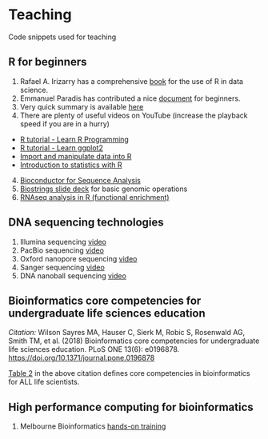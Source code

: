 # Teaching
Code snippets used for teaching


## R for beginners

1. Rafael A. Irizarry has a comprehensive [book]([https://rafalab.github.io/dsbook](https://rafalab.dfci.harvard.edu/dsbook-part-1/)/) for the use of R in data science. 
2. Emmanuel Paradis has contributed a nice [document](https://cran.r-project.org/doc/contrib/Paradis-rdebuts_en.pdf) for beginners.
3. Very quick summary is available [here](http://www.sthda.com/english/wiki/r-basics-quick-and-easy)
4. There are plenty of useful videos on YouTube (increase the playback speed if you are in a hurry)
  - [R tutorial - Learn R Programming](https://www.youtube.com/playlist?list=PLjgj6kdf_snYBkIsWQYcYtUZiDpam7ygg)
  - [R tutorial - Learn ggplot2](https://www.youtube.com/playlist?list=PLjgj6kdf_snaBCTJEi53DvRVgOuVbzyku)
  - [Import and manipulate data into R](https://www.youtube.com/playlist?list=PLjgj6kdf_snbifJGg9IXzsMzDC3x52uCh)
  - [Introduction to statistics with R](https://www.youtube.com/playlist?list=PLjgj6kdf_snZv7dk0ktMm7Ch9RFajwKHb)
 4. [Bioconductor for Sequence Analysis](https://www.bioconductor.org/help/course-materials/2015/LearnBioconductorFeb2015/A01.3_BioconductorForSequenceAnalysis.html)
 5. [Biostrings slide deck](http://web1.sph.emory.edu/users/hwu30/teaching/bioc/biostrings.pdf) for basic genomic operations
 6. [RNAseq analysis in R (functional enrichment)](https://bioinformatics-core-shared-training.github.io/cruk-summer-school-2018/RNASeq2018/html/06_Gene_set_testing.nb.html)

## DNA sequencing technologies
1. Illumina sequencing [video](https://youtu.be/fCd6B5HRaZ8)
2. PacBio sequencing [video](https://youtu.be/_lD8JyAbwEo)
3. Oxford nanopore sequencing [video](https://youtu.be/RcP85JHLmnI)
4. Sanger sequencing [video](https://youtu.be/FvHRio1yyhQ)
5. DNA nanoball sequencing [video](https://youtu.be/oKuyso3FCGI)
 
## Bioinformatics core competencies for undergraduate life sciences education

*Citation:* Wilson Sayres MA, Hauser C, Sierk M, Robic S, Rosenwald AG, Smith TM, et al. (2018) Bioinformatics core competencies for undergraduate life sciences education. PLoS ONE 13(6): e0196878. https://doi.org/10.1371/journal.pone.0196878

[Table 2](https://journals.plos.org/plosone/article?id=10.1371/journal.pone.0196878) in the above citation defines core competencies in bioinformatics for ALL life scientists.

## High performance computing for bioinformatics 

1. Melbourne Bioinformatics [hands-on training](https://www.melbournebioinformatics.org.au/tutorials/tutorials/hpc/hpc/)


